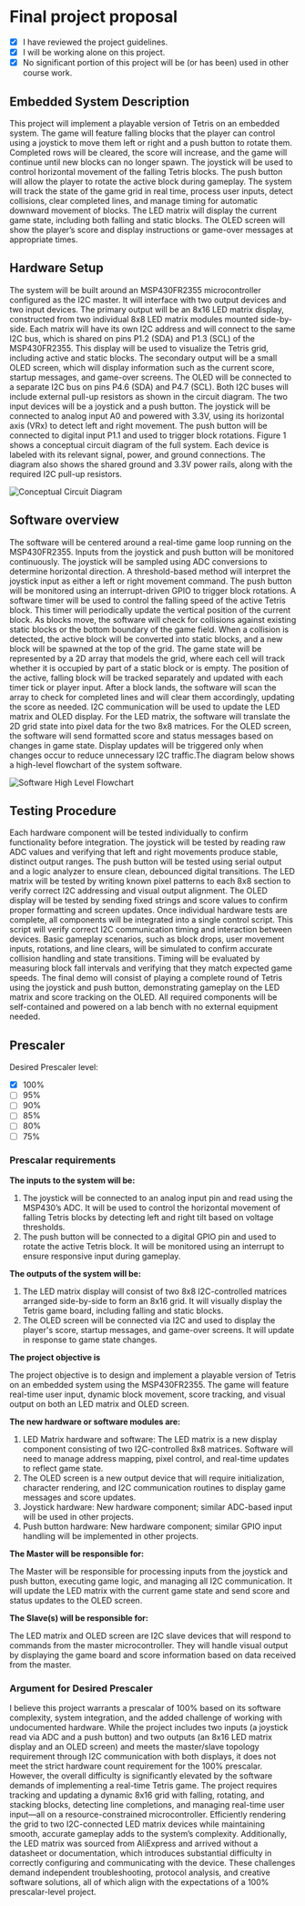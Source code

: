 # Final project proposal

- [x] I have reviewed the project guidelines.
- [x] I will be working alone on this project.
- [x] No significant portion of this project will be (or has been) used in other course work.

## Embedded System Description

This project will implement a playable version of Tetris on an embedded system. The game will feature falling blocks that the player can control using a joystick to move them left or right and a push button to rotate them. Completed rows will be cleared, the score will increase, and the game will continue until new blocks can no longer spawn.
The joystick will be used to control horizontal movement of the falling Tetris blocks. The push button will allow the player to rotate the active block during gameplay. The system will track the state of the game grid in real time, process user inputs, detect collisions, clear completed lines, and manage timing for automatic downward movement of blocks. The LED matrix will display the current game state, including both falling and static blocks. The OLED screen will show the player’s score and display instructions or game-over messages at appropriate times.

## Hardware Setup

The system will be built around an MSP430FR2355 microcontroller configured as the I2C master. It will interface with two output devices and two input devices. The primary output will be an 8x16 LED matrix display, constructed from two individual 8x8 LED matrix modules mounted side-by-side. Each matrix will have its own I2C address and will connect to the same I2C bus, which is shared on pins P1.2 (SDA) and P1.3 (SCL) of the MSP430FR2355. This display will be used to visualize the Tetris grid, including active and static blocks. The secondary output will be a small OLED screen, which will display information such as the current score, startup messages, and game-over screens. The OLED will be connected to a separate I2C bus on pins P4.6 (SDA) and P4.7 (SCL). Both I2C buses will include external pull-up resistors as shown in the circuit diagram. The two input devices will be a joystick and a push button. The joystick will be connected to analog input A0 and powered with 3.3V, using its horizontal axis (VRx) to detect left and right movement. The push button will be connected to digital input P1.1 and used to trigger block rotations. Figure 1 shows a conceptual circuit diagram of the full system. Each device is labeled with its relevant signal, power, and ground connections. The diagram also shows the shared ground and 3.3V power rails, along with the required I2C pull-up resistors.

![Conceptual Circuit Diagram](final_project_circuit_diagram.png)

## Software overview

The software will be centered around a real-time game loop running on the MSP430FR2355. Inputs from the joystick and push button will be monitored continuously. The joystick will be sampled using ADC conversions to determine horizontal direction. A threshold-based method will interpret the joystick input as either a left or right movement command. The push button will be monitored using an interrupt-driven GPIO to trigger block rotations. A software timer will be used to control the falling speed of the active Tetris block. This timer will periodically update the vertical position of the current block. As blocks move, the software will check for collisions against existing static blocks or the bottom boundary of the game field. When a collision is detected, the active block will be converted into static blocks, and a new block will be spawned at the top of the grid. The game state will be represented by a 2D array that models the grid, where each cell will track whether it is occupied by part of a static block or is empty. The position of the active, falling block will be tracked separately and updated with each timer tick or player input. After a block lands, the software will scan the array to check for completed lines and will clear them accordingly, updating the score as needed. I2C communication will be used to update the LED matrix and OLED display. For the LED matrix, the software will translate the 2D grid state into pixel data for the two 8x8 matrices. For the OLED screen, the software will send formatted score and status messages based on changes in game state. Display updates will be triggered only when changes occur to reduce unnecessary I2C traffic.The diagram below shows a high-level flowchart of the system software.

![Software High Level Flowchart](final_project_flowchart.png)

## Testing Procedure

Each hardware component will be tested individually to confirm functionality before integration. The joystick will be tested by reading raw ADC values and verifying that left and right movements produce stable, distinct output ranges. The push button will be tested using serial output and a logic analyzer to ensure clean, debounced digital transitions. The LED matrix will be tested by writing known pixel patterns to each 8x8 section to verify correct I2C addressing and visual output alignment. The OLED display will be tested by sending fixed strings and score values to confirm proper formatting and screen updates. Once individual hardware tests are complete, all components will be integrated into a single control script. This script will verify correct I2C communication timing and interaction between devices. Basic gameplay scenarios, such as block drops, user movement inputs, rotations, and line clears, will be simulated to confirm accurate collision handling and state transitions. Timing will be evaluated by measuring block fall intervals and verifying that they match expected game speeds. The final demo will consist of playing a complete round of Tetris using the joystick and push button, demonstrating gameplay on the LED matrix and score tracking on the OLED. All required components will be self-contained and powered on a lab bench with no external equipment needed.

## Prescaler

Desired Prescaler level: 

- [x] 100%
- [ ] 95% 
- [ ] 90% 
- [ ] 85% 
- [ ] 80% 
- [ ] 75% 

### Prescalar requirements 

**The inputs to the system will be:**
1.  The joystick will be connected to an analog input pin and read using the MSP430’s ADC. It will be used to control the horizontal movement of falling Tetris blocks by detecting left and right tilt based on voltage thresholds.
2.  The push button will be connected to a digital GPIO pin and used to rotate the active Tetris block. It will be monitored using an interrupt to ensure responsive input during gameplay.

**The outputs of the system will be:**
1.   The LED matrix display will consist of two 8x8 I2C-controlled matrices arranged side-by-side to form an 8x16 grid. It will visually display the Tetris game board, including falling and static blocks.
2.   The OLED screen will be connected via I2C and used to display the player's score, startup messages, and game-over screens. It will update in response to game state changes.

**The project objective is**

The project objective is to design and implement a playable version of Tetris on an embedded system using the MSP430FR2355. The game will feature real-time user input, dynamic block movement, score tracking, and visual output on both an LED matrix and OLED screen.

**The new hardware or software modules are:**
1. LED Matrix hardware and software: The LED matrix is a new display component consisting of two I2C-controlled 8x8 matrices. Software will need to manage address mapping, pixel control, and real-time updates to reflect game state.
2. The OLED screen is a new output device that will require initialization, character rendering, and I2C communication routines to display game messages and score updates.
3. Joystick hardware: New hardware component; similar ADC-based input will be used in other projects.
4. Push button hardware: New hardware component; similar GPIO input handling will be implemented in other projects.

**The Master will be responsible for:**

The Master will be responsible for processing inputs from the joystick and push button, executing game logic, and managing all I2C communication. It will update the LED matrix with the current game state and send score and status updates to the OLED screen.

**The Slave(s) will be responsible for:**

The LED matrix and OLED screen are I2C slave devices that will respond to commands from the master microcontroller. They will handle visual output by displaying the game board and score information based on data received from the master.

### Argument for Desired Prescaler

I believe this project warrants a prescalar of 100% based on its software complexity, system integration, and the added challenge of working with undocumented hardware. While the project includes two inputs (a joystick read via ADC and a push button) and two outputs (an 8x16 LED matrix display and an OLED screen) and meets the master/slave topology requirement through I2C communication with both displays, it does not meet the strict hardware count requirement for the 100% prescalar. However, the overall difficulty is significantly elevated by the software demands of implementing a real-time Tetris game. The project requires tracking and updating a dynamic 8x16 grid with falling, rotating, and stacking blocks, detecting line completions, and managing real-time user input—all on a resource-constrained microcontroller. Efficiently rendering the grid to two I2C-connected LED matrix devices while maintaining smooth, accurate gameplay adds to the system’s complexity. Additionally, the LED matrix was sourced from AliExpress and arrived without a datasheet or documentation, which introduces substantial difficulty in correctly configuring and communicating with the device. These challenges demand independent troubleshooting, protocol analysis, and creative software solutions, all of which align with the expectations of a 100% prescalar-level project.